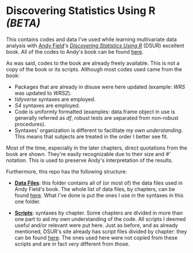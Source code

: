 # Discovering Statistics Using R *(BETA)*
This contains codes and data I've used while learning multivariate data analysis
with 
<a href="https://scholar.google.co.uk/citations?user=0Iy7PFYAAAAJ&hl=en" target="_blank">Andy Field</a>'s
<a href="https://studysites.sagepub.com/dsur/study/default.htm" target= "_blank">*Discovering Statistics Using R*</a>
(DSUR)
excellent book. All of the codes to Andy's book can be found
<a href="https://studysites.sagepub.com/dsur/study/scriptfi.htm" target="_blank">here</a>.

As was said, codes to the book are already freely available.
This is not a copy of the book or its scripts. Although most codes used 
came from the book:

* Packages that are already in disuse were here updated (example: *WRS* was
updated to *WRS2*).
* *tidyverse* syntaxes are employed.
* *S4* syntaxes are employed.
* Code is uniformly formatted (examples: data.frame object in use is generally
referred as *df*, robust tests are separated from non-robust procedures).
* Syntaxes' organization is different to facilitate *my own understanding*.
This means that subjects are treated in the order I better see fit.

Most of the time, especially in the later chapters, direct quotations from the
book are shown. They're easily recognizable due to their size and *#'* notation.
This is used to preserve Andy's interpretation of the results.

Furthermore, this repo has the following structure:

* <a href="http://github.com/GabrielReisR/dsur_exercises/tree/master/Data%20Files/" target="_blank">**Data Files**</a>:
this folder contains all of (or most of) the data files used in Andy Field's book.
The whole list of data files, by chapters, can be found
<a href="https://studysites.sagepub.com/dsur/study/articles.htm" target="_blank">here</a>.
What I've done is put the ones I use in the syntaxes in this one folder.

* <a href="http://github.com/GabrielReisR/dsur_exercises/tree/master/Scripts/" target="_blank">**Scripts**</a>:
syntaxes by chapter. Some chapters are divided in more than one part to aid my
own understanding of the code. All scripts I deemed useful and/or relevant were
put here. Just as before, and as already mentioned, DSUR's site already has
script files divided by chapter: they can be found
<a href="https://studysites.sagepub.com/dsur/study/scriptfi.htm" target="_blank">here</a>.
The ones used here were not copied from these scripts and are in fact *very* 
different from those.